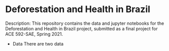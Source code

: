 # Deforestation and Health in Brazil

Description: This repository contains the data and jupyter notebooks for the Deforestation and Health in Brazil project, submitted as a final project for ACE 592-SAE, Spring 2021.
- Data
There are two data
